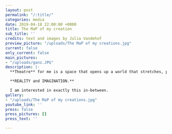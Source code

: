 ```yaml
---
layout: post
permalink: "/:title/"
categories: media
date: 2019-04-18 22:00:00 +0000
title: The MaP of my creation
sub_title: ''
credits: text and images by Julia Vandehof
preview_picture: "/uploads/The MaP of my creations.jpg"
current: false
only_current: false
main_pictures:
- "/uploads/ganz.JPG"
description: |-
  **Theatre** for me is a space that opens up a world that stretches, places itself in and plays between

  **REALITY and IMAGINATION.**

  I am interested in exactly this in-between.
gallery:
- "/uploads/The MaP of my creations.jpg"
youtube_link: ''
press: false
press_pictures: []
press_text: ''

---
```

